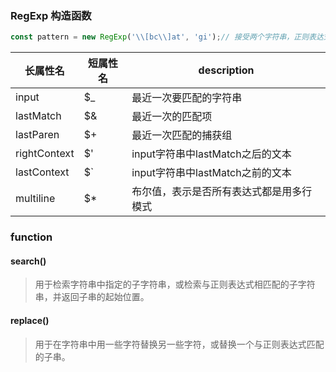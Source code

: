 ### RegExp 构造函数

```js
const pattern = new RegExp('\\[bc\\]at', 'gi');// 接受两个字符串，正则表达式主体和修饰符（匹配模式）
```

| 长属性名     | 短属性名 | description                              |
| ------------ | -------- | ---------------------------------------- |
| input        | $_       | 最近一次要匹配的字符串                   |
| lastMatch    | $&       | 最近一次的匹配项                         |
| lastParen    | $+       | 最近一次匹配的捕获组                     |
| rightContext | $'       | input字符串中lastMatch之后的文本         |
| lastContext  | $`       | input字符串中lastMatch之前的文本         |
| multiline    | $*       | 布尔值，表示是否所有表达式都是用多行模式 |



### function

#### search()

> 用于检索字符串中指定的子字符串，或检索与正则表达式相匹配的子字符串，并返回子串的起始位置。

#### replace()

> 用于在字符串中用一些字符替换另一些字符，或替换一个与正则表达式匹配的子串。

